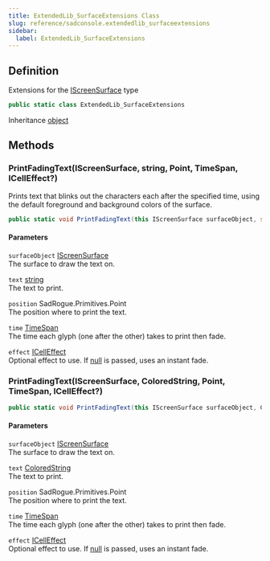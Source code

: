 ```yaml
---
title: ExtendedLib_SurfaceExtensions Class
slug: reference/sadconsole.extendedlib_surfaceextensions
sidebar:
  label: ExtendedLib_SurfaceExtensions
---
```

## Definition

Extensions for the [IScreenSurface](../sadconsole.iscreensurface/) type

```csharp title="C#"
public static class ExtendedLib_SurfaceExtensions
```

Inheritance [object](https://learn.microsoft.com/dotnet/api/system.object/)

## Methods

### PrintFadingText(IScreenSurface, string, Point, TimeSpan, ICellEffect?)

Prints text that blinks out the characters each after the specified time, using the default foreground and background colors of the surface.

```csharp title="C#"
public static void PrintFadingText(this IScreenSurface surfaceObject, string text, Point position, TimeSpan time, ICellEffect? effect = null)
```

#### Parameters

`surfaceObject` [IScreenSurface](../sadconsole.iscreensurface/)  
The surface to draw the text on.

`text` [string](https://learn.microsoft.com/dotnet/api/system.string/)  
The text to print.

`position` SadRogue.Primitives.Point  
The position where to print the text.

`time` [TimeSpan](https://learn.microsoft.com/dotnet/api/system.timespan/)  
The time each glyph (one after the other) takes to print then fade.

`effect` [ICellEffect](../sadconsole.effects.icelleffect/)  
Optional effect to use. If <a href="https://learn.microsoft.com/dotnet/csharp/language-reference/keywords/null">null</a> is passed, uses an instant fade.


### PrintFadingText(IScreenSurface, ColoredString, Point, TimeSpan, ICellEffect?)

```csharp title="C#"
public static void PrintFadingText(this IScreenSurface surfaceObject, ColoredString text, Point position, TimeSpan time, ICellEffect? effect = null)
```

#### Parameters

`surfaceObject` [IScreenSurface](../sadconsole.iscreensurface/)  
The surface to draw the text on.

`text` [ColoredString](../sadconsole.coloredstring/)  
The text to print.

`position` SadRogue.Primitives.Point  
The position where to print the text.

`time` [TimeSpan](https://learn.microsoft.com/dotnet/api/system.timespan/)  
The time each glyph (one after the other) takes to print then fade.

`effect` [ICellEffect](../sadconsole.effects.icelleffect/)  
Optional effect to use. If <a href="https://learn.microsoft.com/dotnet/csharp/language-reference/keywords/null">null</a> is passed, uses an instant fade.